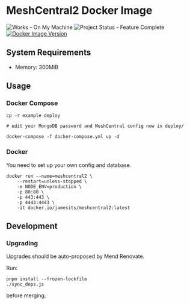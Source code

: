 # MeshCentral2 Docker Image

![Works - On My Machine](https://img.shields.io/badge/Works-On_My_Machine-2ea44f)
![Project Status - Feature Complete](https://img.shields.io/badge/Project_Status-Feature_Complete-2ea44f)
[![Docker Image Version](https://img.shields.io/docker/v/jamesits/meshcentral2?label=Docker%20Hub)](http://hub.docker.com/r/jamesits/meshcentral2)

## System Requirements

* Memory: 300MiB

## Usage

### Docker Compose

```shell
cp -r example deploy

# edit your MongoDB password and MeshCentral config now in deploy/

docker-compose -f docker-compose.yml up -d
```

### Docker

You need to set up your own config and database.

```shell
docker run --name=meshcentral2 \
	--restart=unless-stopped \
	-e NODE_ENV=production \
	-p 80:80 \
	-p 443:443 \
	-p 4443:4443 \
	-it docker.io/jamesits/meshcentral2:latest
```

## Development

### Upgrading

Upgrades should be auto-proposed by Mend Renovate.

Run:
```shell
pnpm install --frozen-lockfile
./sync_deps.js
```
before merging.
